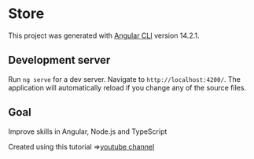 # Store

This project was generated with [Angular CLI](https://github.com/angular/angular-cli) version 14.2.1.

## Development server

Run `ng serve` for a dev server. Navigate to `http://localhost:4200/`. The application will automatically reload if you change any of the source files.

## Goal

Improve skills in Angular, Node.js and TypeScript 

Created using this tutorial =>[youtube channel](https://www.youtube.com/watch?v=Kbauf9IgsC4&t=11361s)
